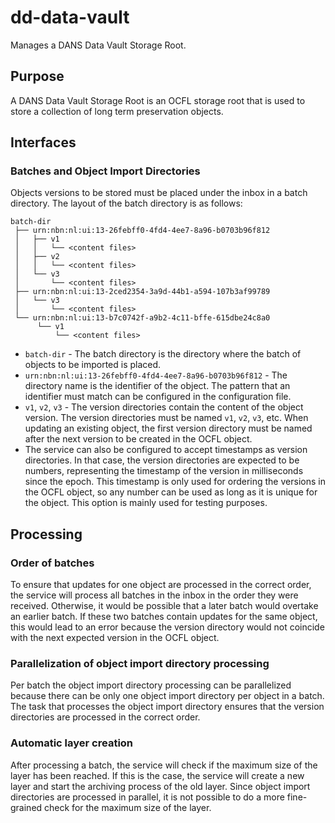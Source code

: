 dd-data-vault
=============

Manages a DANS Data Vault Storage Root.

Purpose
-------
A DANS Data Vault Storage Root is an OCFL storage root that is used to store a collection of long term preservation objects.

Interfaces
----------

### Batches and Object Import Directories

Objects versions to be stored must be placed under the inbox in a batch directory. The layout of the batch directory is as follows:

```plaintext
batch-dir
 ├── urn:nbn:nl:ui:13-26febff0-4fd4-4ee7-8a96-b0703b96f812
 │   ├── v1
 │   │   └── <content files>
 │   ├── v2
 │   │   └── <content files>
 │   └── v3
 │       └── <content files>
 ├── urn:nbn:nl:ui:13-2ced2354-3a9d-44b1-a594-107b3af99789
 │   └── v3
 │       └── <content files>
 └── urn:nbn:nl:ui:13-b7c0742f-a9b2-4c11-bffe-615dbe24c8a0
      └── v1
          └── <content files> 
```

* `batch-dir` - The batch directory is the directory where the batch of objects to be imported is placed.
* `urn:nbn:nl:ui:13-26febff0-4fd4-4ee7-8a96-b0703b96f812` - The directory name is the identifier of the object. The pattern that an
  identifier must match can be configured in the configuration file.
* `v1`, `v2`, `v3` - The version directories contain the content of the object version. The version directories must be named `v1`, `v2`, `v3`, etc.
  When updating an existing object, the first version directory must be named after the next version to be created in the OCFL object.
* The service can also be configured to accept timestamps as version directories. In that case, the version directories are expected to be numbers,
  representing the timestamp of the version in milliseconds since the epoch. This timestamp is only used for ordering the versions in the OCFL object, so
  any number can be used as long as it is unique for the object. This option is mainly used for testing purposes.

Processing
----------

### Order of batches

To ensure that updates for one object are processed in the correct order, the service will process all batches in the inbox in the order they were received.
Otherwise, it would be possible that a later batch would overtake an earlier batch. If these two batches contain updates for the same object, this would lead to
an error because the version directory would not coincide with the next expected version in the OCFL object.

### Parallelization of object import directory processing

Per batch the object import directory processing can be parallelized because there can be only one object import directory per object in a batch. The task that
processes the object import directory ensures that the version directories are processed in the correct order.

### Automatic layer creation

After processing a batch, the service will check if the maximum size of the layer has been reached. If this is the case, the service will create a new layer
and start the archiving process of the old layer. Since object import directories are processed in parallel, it is not possible to do a more fine-grained
check for the maximum size of the layer.



